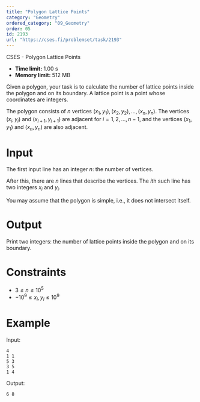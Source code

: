 ```yaml
---
title: "Polygon Lattice Points"
category: "Geometry"
ordered_category: "09_Geometry"
order: 05
id: 2193
url: "https://cses.fi/problemset/task/2193"
---
```


CSES - Polygon Lattice Points

  * **Time limit:** 1.00 s
  * **Memory limit:** 512 MB

Given a polygon, your task is to calculate the number of lattice points inside
the polygon and on its boundary. A lattice point is a point whose coordinates
are integers.

The polygon consists of $n$ vertices $(x_1,y_1),(x_2,y_2),\dots,(x_n,y_n)$.
The vertices $(x_i,y_i)$ and $(x_{i+1},y_{i+1})$ are adjacent for
$i=1,2,\dots,n-1$, and the vertices $(x_1,y_1)$ and $(x_n,y_n)$ are also
adjacent.

# Input

The first input line has an integer $n$: the number of vertices.

After this, there are $n$ lines that describe the vertices. The $i$th such
line has two integers $x_i$ and $y_i$.

You may assume that the polygon is simple, i.e., it does not intersect itself.

# Output

Print two integers: the number of lattice points inside the polygon and on its
boundary.

# Constraints

  * $3 \le n \le 10^5$
  * $-10^9 \le x_i, y_i \le 10^9$

# Example

Input:

    
    
    4
    1 1
    5 3
    3 5
    1 4
    

Output:

    
    
    6 8
    

